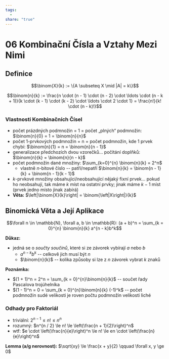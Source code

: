 ```yaml
---
tags:
  - 
share: "true"
---
```


# 06 Kombinační Čísla a Vztahy Mezi Nimi

## Definice

$$\binom{X}{k} := \{A \subseteq X \mid |A| = k\}$$

$$\binom{n}{k} := \frac{n \cdot (n - 1) \cdot (n - 2) \cdot \ldots \cdot (n - k + 1)}{k \cdot (k - 1) \cdot (k - 2) \cdot \ldots \cdot 2 \cdot 1} = \frac{n!}{k! \cdot (n - k)!}$$

### Vlastnosti Kombinačních Čísel

- počet prázdných podmnožin = 1 = počet „plných“ podmnožin: $\binom{n}{0} = 1 = \binom{n}{n}$
- počet 1-prvkových podmnožin = n = počet podmnožin, kde 1 prvek chybí: $\binom{n}{1} = n = \binom{n}{n - 1}$
- generalizace předchozích dvou vzorečků... počítání doplňků: $\binom{n}{k} = \binom{n}{n - k}$
- počet podmnožin dané množiny: $\sum_{k=0}^{n} \binom{n}{k} = 2^n$
    - vlastně $n$-bitové číslo -- patří/nepatří $\binom{n}{k} = \binom{n - 1}{k} + \binom{n - 1}{k - 1}$
- $k$-prvkové množiny obsahující/neobsahující nějaký fixní prvek... pokud ho neobsahují, tak máme $k$ míst na ostatní prvky; jinak máme $k - 1$ míst (prvek jedno místo jinak zabírá)
 - **Věta:** $\left|\binom{X}{k}\right| = \binom{\left|X\right|}{k}$

## Binomická Věta a Její Aplikace

$$\forall n \in \mathbb{N}, \forall a, b \in \mathbb{R}: (a + b)^n = \sum_{k = 0}^{n} \binom{n}{k} a^{n - k}b^k$$

**Důkaz:**

- jedná se o *součty součinů*, které si ze závorek vybírají $a$ nebo $b$
    - $a^{n - k}b^k$ -- celkově jich musí být $n$
    - $\binom{n}{k}$ -- kolika způsoby si lze z $n$ závorek vybrat $k$ znaků

**Poznámka:**

- $(1 + 1)^n = 2^n = \sum_{k = 0}^{n}\binom{n}{k}$ -- součet řady Pascalova trojúhelníka
- $(1 - 1)^n = 0 = \sum_{k = 0}^{n}\binom{n}{k} (-1)^k$ -- počet podmnožin sudé velikosti je roven počtu podmnožin velikosti liché

### Odhady pro Faktoriál

- triviální: $2^{n - 1} \le n! \le n^n$
- rozumný: $n^{n / 2} \le n! \le \left(\frac{n + 1}{2}\right)^n$
- wtf: $e \cdot \left(\frac{n}{e}\right)^n \le n! \le en \cdot \left(\frac{n}{e}\right)^n$

**Lemma (a/g nerovnost):** $\sqrt{xy} \le \frac{x + y}{2} \qquad \forall x, y \ge 0$
